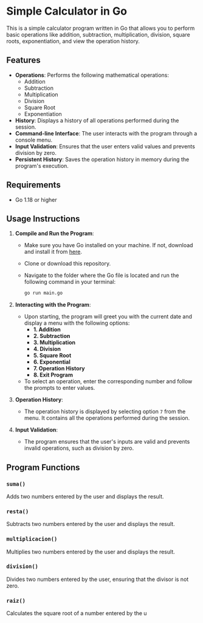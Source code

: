# Simple Calculator in Go

This is a simple calculator program written in Go that allows you to perform basic operations like addition, subtraction, multiplication, division, square roots, exponentiation, and view the operation history.

## Features

- **Operations**: Performs the following mathematical operations:
  - Addition
  - Subtraction
  - Multiplication
  - Division
  - Square Root
  - Exponentiation
- **History**: Displays a history of all operations performed during the session.
- **Command-line Interface**: The user interacts with the program through a console menu.
- **Input Validation**: Ensures that the user enters valid values and prevents division by zero.
- **Persistent History**: Saves the operation history in memory during the program's execution.

## Requirements

- Go 1.18 or higher

## Usage Instructions

1. **Compile and Run the Program**:
    - Make sure you have Go installed on your machine. If not, download and install it from [here](https://golang.org/dl/).
    - Clone or download this repository.
    - Navigate to the folder where the Go file is located and run the following command in your terminal:
      
      ```bash
      go run main.go
      ```

2. **Interacting with the Program**:
    - Upon starting, the program will greet you with the current date and display a menu with the following options:
      - **1. Addition**
      - **2. Subtraction**
      - **3. Multiplication**
      - **4. Division**
      - **5. Square Root**
      - **6. Exponential**
      - **7. Operation History**
      - **8. Exit Program**
    - To select an operation, enter the corresponding number and follow the prompts to enter values.

3. **Operation History**:
    - The operation history is displayed by selecting option `7` from the menu. It contains all the operations performed during the session.

4. **Input Validation**:
    - The program ensures that the user's inputs are valid and prevents invalid operations, such as division by zero.

## Program Functions

### `suma()`
Adds two numbers entered by the user and displays the result.

### `resta()`
Subtracts two numbers entered by the user and displays the result.

### `multiplicacion()`
Multiplies two numbers entered by the user and displays the result.

### `division()`
Divides two numbers entered by the user, ensuring that the divisor is not zero.

### `raiz()`
Calculates the square root of a number entered by the u

